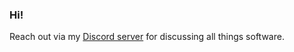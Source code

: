 ### Hi!

Reach out via my <a href="https://discord.gg/ydH7hHdX8k">Discord server</a> for discussing all things software. <br>
